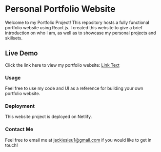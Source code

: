 # Personal Portfolio Website

Welcome to my Portfolio Project! This repository hosts a fully functional portfolio website using React.js. I created this website to give a brief introduction on who I am, as well as to showcase my personal projects and skillsets.

## Live Demo

Click the link here to view my portfolio website: [Link Text](jackiesieu.com)

### Usage

Feel free to use my code and UI as a reference for building your own portfolio website.

### Deployment

This website project is deployed on Netlify.

### Contact Me

Feel free to email me at jackiesieu1@gmail.com if you would like to get in touch!
